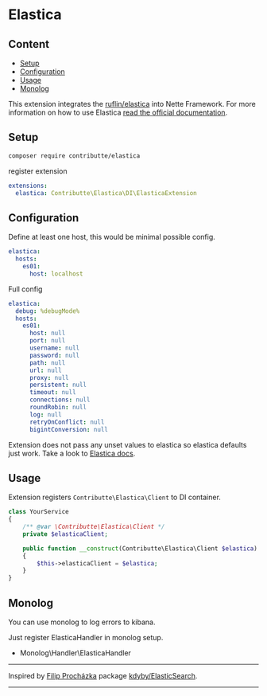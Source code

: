 # Elastica

## Content

- [Setup](#usage)
- [Configuration](#configuration)
- [Usage](#usage)
- [Monolog](#monolog)

This extension integrates the [ruflin/elastica](https://github.com/ruflin/Elastica) into Nette Framework.
For more information on how to use Elastica [read the official documentation](http://Elastica.io/).

## Setup

```bash
composer require contributte/elastica
```
register extension
```yaml
extensions:
  elastica: Contributte\Elastica\DI\ElasticaExtension
```


## Configuration

Define at least one host, this would be minimal possible config.

```yaml
elastica:
  hosts:
    es01:
      host: localhost
```

Full config
```yaml
elastica:
  debug: %debugMode%
  hosts:
    es01:
      host: null
      port: null
      username: null
      password: null
      path: null
      url: null
      proxy: null
      persistent: null
      timeout: null
      connections: null
      roundRobin: null
      log: null
      retryOnConflict: null
      bigintConversion: null
```
Extension does not pass any unset values to elastica so elastica defaults just work.
Take a look to [Elastica docs](https://elastica-docs.readthedocs.io/en/latest/client.html#client-configurations).

## Usage

Extension registers `Contributte\Elastica\Client` to DI container.

```php
class YourService
{
	/** @var \Contributte\Elastica\Client */
	private $elasticaClient;

	public function __construct(Contributte\Elastica\Client $elastica)
	{
		$this->elasticaClient = $elastica;
	}
}
```

## Monolog
You can use monolog to log errors to kibana.

Just register ElasticaHandler in monolog setup.

 - Monolog\Handler\ElasticaHandler

-----

Inspired by [Filip Procházka](https://github.com/fprochazka) package [kdyby/ElasticSearch](https://github.com/Kdyby/ElasticSearch).

-----
